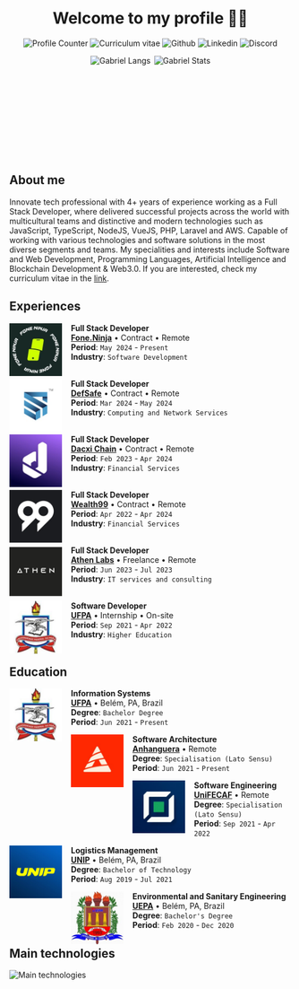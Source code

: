 <h1 align="center">Welcome to my profile 🙋‍♂️</h1>

<div align="center">
  <p align="center">
    <a href="#" style="text-decoration:none;underline:none;">
      <img
        src="https://komarev.com/ghpvc/?username=eng-gabrielscardoso&color=blueviolet&style=for-the-badge"
        alt="Profile Counter"
        title="Profile Counter"
      >
    </a>
    <a
      href="https://docs.google.com/document/d/1k-huyj7Ao5NEy0reBUe9AI8PXiiT-w4Z5NsdiJkEIrg"
      target="_blank"
      style="text-decoration:none;underline:none;"
    >
      <img
        src="https://img.shields.io/badge/Curriculum%20Vitae-Click%20here-2684fc?style=for-the-badge&link=https://docs.google.com/document/d/1k-huyj7Ao5NEy0reBUe9AI8PXiiT-w4Z5NsdiJkEIrg"
        alt="Curriculum vitae"
        title="Curriculum vitae
      />
    </a>
    <a
      href="https://github.com/eng-gabrielscardoso"
      target="_blank"
      style="text-decoration:none;underline:none;"
    >
      <img
        src="https://img.shields.io/badge/GitHub-100000?style=for-the-badge&logo=github&logoColor=white"
        alt="Github"
        title="Github"
      >
    </a>
    <a
      href="https://www.linkedin.com/in/eng-gabrielscardoso/"
      target="_blank"
      style="text-decoration:none;underline:none;"
    >
      <img
        src="https://img.shields.io/badge/LinkedIn-0077B5?style=for-the-badge&logo=linkedin&logoColor=white"
        alt="Linkedin"
        title="LinkedIn"
      >
    </a>
    <a
      href="https://discord.com/channels/@eng.gabrielscardoso"
      target="_blank"
      style="text-decoration:none;underline:none;"
    >
      <img
        src="https://img.shields.io/badge/Discord-7289DA?style=for-the-badge&logo=discord&logoColor=white"
        alt="Discord"
        title="Discord"
      >
    </a>
  </p>

  <div align="center" style="display:flex;gap:0.4rem;flex-wrap:wrap;justify-content:center;align-items:center">
    <img
      src="https://github-readme-stats-enggabrielscardosos-projects.vercel.app/api/top-langs/?username=eng-gabrielscardoso&layout=compact&langs_count=8&theme=dracula&hide=html,css,blade"
      height="180em"
      title="Gabriel Langs"
    />
    <img
      src="https://github-readme-stats-enggabrielscardosos-projects.vercel.app/api?username=eng-gabrielscardoso&show_icons=true&theme=dracula&include_all_commits=true&count_private=true"
      height="180em"
      title="Gabriel Stats"
    />
  </div>
</div>

## About me

Innovate tech professional with 4+ years of experience working as a Full Stack Developer, where delivered successful projects across the world with multicultural teams and distinctive and modern technologies such as JavaScript, TypeScript, NodeJS, VueJS, PHP, Laravel and AWS. Capable of working with various technologies and software solutions in the most diverse segments and teams. My specialities and interests include Software and Web Development, Programming Languages, Artificial Intelligence and Blockchain Development & Web3.0. If you are interested, check my curriculum vitae in the [link](https://docs.google.com/document/d/1k-huyj7Ao5NEy0reBUe9AI8PXiiT-w4Z5NsdiJkEIrg).

## Experiences

[<img align="left" height="94px" width="94px" alt="Fone.Ninja" style="margin-right:1rem;" src="./.github/fone-ninja.jpeg">](https://fone.ninja)

**Full Stack Developer** \
[**Fone.Ninja**](https://fone.ninja) • Contract • Remote \
**Period**: `May 2024` - `Present` \
**Industry**: `Software Development` \
<br/>

[<img align="left" height="94px" width="94px" alt="DefSafe" style="margin-right:1rem;" src="./.github/defsafe.jpeg"/>](https://defsafe.com)

**Full Stack Developer** \
[**DefSafe**](https://defsafe.com) • Contract • Remote \
**Period**: `Mar 2024` - `May 2024` \
**Industry**: `Computing and Network Services` \
<br/>

[<img align="left" height="94px" width="94px" alt="Dacxi Chain" style="margin-right:1rem;" src="./.github/dacxi-chain.jpeg"/>](https://dacxichain.com)

**Full Stack Developer** \
[**Dacxi Chain**](https://dacxichain.com) • Contract • Remote \
**Period**: `Feb 2023` - `Apr 2024` \
**Industry**: `Financial Services` \
<br/>

[<img align="left" height="94px" width="94px" alt="Wealth99" style="margin-right:1rem;" src="./.github/wealth99.jpeg"/>](https://wealth99.com)

**Full Stack Developer** \
[**Wealth99**](https://wealth99.com) • Contract • Remote \
**Period**: `Apr 2022` - `Apr 2024` \
**Industry**: `Financial Services` \
<br/>

[<img align="left" height="94px" width="94px" alt="Athen Labs" style="margin-right:1rem;" src="./.github/athenlabs.jpeg"/>](https://athenlabs.io)

**Full Stack Developer** \
[**Athen Labs**](https://athenlabs.io) • Freelance • Remote \
**Period**: `Jun 2023` - `Jul 2023` \
**Industry**: `IT services and consulting` \
<br/>

[<img align="left" height="94px" width="94px" alt="UFPA" style="margin-right:1rem;" src="./.github/ufpa.jpeg"/>](https://ufpa.br)

**Software Developer** \
[**UFPA**](https://ufpa.br) • Internship • On-site \
**Period**: `Sep 2021` - `Apr 2022` \
**Industry**: `Higher Education` \
<br/>

## Education

[<img align="left" height="94px" width="94px" alt="UFPA" style="margin-right:1rem;" src="./.github/ufpa.jpeg"/>](https://ufpa.br)

**Information Systems** \
[**UFPA**](https://ufpa.br) • Belém, PA, Brazil \
**Degree**: `Bachelor Degree` \
**Period**: `Jun 2021` - `Present`
<br/>

[<img align="left" height="94px" width="94px" alt="UFPA" style="margin-right:1rem;" src="./.github/anhanguera.jpeg"/>](https://anhanguera.com)

**Software Architecture** \
[**Anhanguera**](https://anhanguera.com) • Remote \
**Degree**: `Specialisation (Lato Sensu)` \
**Period**: `Jun 2021` - `Present`
<br/>

[<img align="left" height="94px" width="94px" alt="UFPA" style="margin-right:1rem;" src="./.github/unifecaf.jpeg"/>](https://unifecaf.com.br)

**Software Engineering** \
[**UniFECAF**](https://unifecaf.com.br) • Remote \
**Degree**: `Specialisation (Lato Sensu)` \
**Period**: `Sep 2021` - `Apr 2022`
<br/>

[<img align="left" height="94px" width="94px" alt="UFPA" style="margin-right:1rem;" src="./.github/unip.jpeg"/>](https://unip.com)

**Logistics Management** \
[**UNIP**](https://unip.com) • Belém, PA, Brazil \
**Degree**: `Bachelor of Technology` \
**Period**: `Aug 2019` - `Jul 2021`
<br/>

[<img align="left" height="94px" width="94px" alt="UFPA" style="margin-right:1rem;" src="./.github/uepa.jpeg"/>](https://www.uepa.br)

**Environmental and Sanitary Engineering** \
[**UEPA**](https://www.uepa.br/) • Belém, PA, Brazil \
**Degree**: `Bachelor's Degree` \
**Period**: `Feb 2020` - `Dec 2020`
<br/>

## Main technologies

![Main technologies](https://go-skill-icons.vercel.app/api/icons?i=ts,php,py,java,go,rust,solidity,nodejs,vue,nextjs,astro,nestjs,vite,laravel,symfony,spring,mysql,mongodb,postgresql,redis,prisma,supabase,docker,rabbitmq,kafka,aws,gcp,github,vscode,linux)
